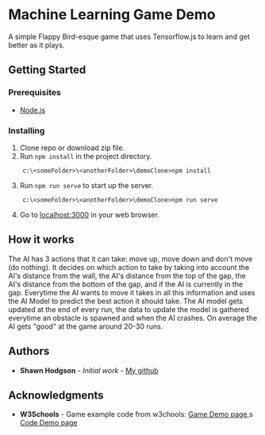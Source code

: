 # Machine Learning Game Demo

A simple Flappy Bird-esque game that uses Tensorflow.js to learn and get better as it plays.

## Getting Started

### Prerequisites

* [Node.js](https://nodejs.org/en/)

### Installing

1. Clone repo or download zip file.
2. Run `npm install` in the project directory.
```
    c:\<someFolder>\<anotherFolder>\demoClone>npm install
```
3. Run `npm run serve` to start up the server.
```
    c:\<someFolder>\<anotherFolder>\demoClone>npm run serve
```
4. Go to [localhost:3000](http://localhost:3000) in your web browser.

## How it works
 
The AI has 3 actions that it can take: move up, move down and don't move (do nothing). It decides on which action to take by taking into account the AI's distance from the wall, the AI's distance from the top of the gap, the AI's distance from the bottom of the gap, and if the AI is currently in the gap. Everytime the AI wants to move it takes in all this information and uses the AI Model to predict the best action it should take. The AI model gets updated at the end of every run, the data to update the model is gathered everytime an obstacle is spawned and when the AI crashes. On average the AI gets "good" at the game around 20-30 runs.

## Authors

* **Shawn Hodgson** - *Initial work* - [My github](https://github.com/ComposedLunatic)

## Acknowledgments

* **W3Schools** - Game example code from w3chools:
    [Game Demo page](https://www.w3schools.com/graphics/game_intro.asp),s 
    [Code Demo page](https://www.w3schools.com/graphics/tryit.asp?filename=trygame_default_gravity)


